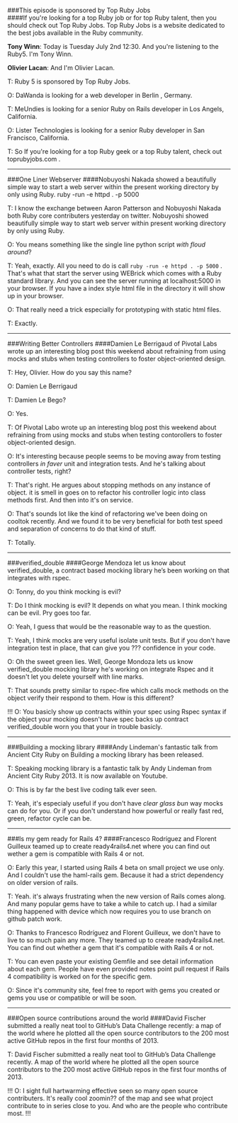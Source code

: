 ###This episode is sponsored by Top Ruby Jobs  
####If you're looking for a top Ruby job or for top Ruby talent, then you should check out Top Ruby Jobs. Top Ruby Jobs is a website dedicated to the best jobs available in the Ruby community.

**Tony Winn**: Today is Tuesday July 2nd 12:30. And you're listening to the Ruby5. I'm Tony Winn.

**Olivier Lacan**: And I'm Olivier Lacan.

T: Ruby 5 is sponsored by Top Ruby Jobs.

O:  DaWanda is looking for a web developer in Berlin , Germany.

T: MeUndies is looking for a senior Ruby on Rails developer in Los Angels, California.

O: Lister Technologies is looking for a senior Ruby developer in San Francisco, California.

T: So If you're looking for a top Ruby geek or a top Ruby talent, check out toprubyjobs.com .

---

###One Liner Webserver
####Nobuyoshi Nakada showed a beautifully simple way to start a web server within the present working directory by only using Ruby. ruby -run -e httpd . -p 5000	

T: I know the exchange between Aaron Patterson and Nobuyoshi Nakada both Ruby core contributers yesterday on twitter. Nobuyoshi showed beautifully simple way to start web server within present working directory by only using Ruby.

O: You means something like the single line python script *with floud around*?

T: Yeah, exactly. All you need to do is call `ruby -run -e httpd . -p 5000` .
That's what that start the server using WEBrick which comes with a Ruby standard library. And you can see the server running at localhost:5000 in your browser. If you have a index style html file in the directory it will show up in your browser.

O: That really need a trick especially for prototyping with static html files.

T: Exactly.

---
 	
###Writing Better Controllers
####Damien Le Berrigaud of Pivotal Labs wrote up an interesting blog post this weekend about refraining from using mocks and stubs when testing controllers to foster object-oriented design.

T: Hey, Olivier. How do you say this name?

O: Damien Le Berrigaud

T: Damien Le Bego?

O: Yes.

T: Of Pivotal Labo wrote up an interesting blog post this weekend about refraining from using mocks and stubs when testing contorollers to foster object-oriented design.

O: It's interesting because people seems to be moving away from testing controllers *in faver* unit and integration tests. And he's talking about controller tests, right?

T: That's right. He argues about stopping methods on any instance of object. it is  smell in goes on to refactor his controller logic into class methods first. And then into it's on service.

O: That's sounds lot like the kind of refactoring we've been doing on cooltok  recently. And we found it  to be very beneficial for both test speed and separation of concerns to do that kind of stuff.

T: Totally.

---

###verified_double
####George Mendoza let us know about verified_double, a contract based mocking library he’s been working on that integrates with rspec.

O: Tonny, do you think mocking is evil?

T: Do I think mocking is evil? It depends on what you mean. I think mocking can be evil. Pry goes too far.

O: Yeah, I guess that would be the reasonable way to as the question.

T: Yeah, I think mocks are very useful isolate unit tests. But if you don't have integration test in place, that can give you ???  confidence in your code.

O: Oh the sweet green lies. Well, George Mondoza lets us know verified_double mocking library he's working on integrate Rspec and it doesn't let you delete yourself with line marks.

T: That sounds pretty similar to rspec-fire which calls mock methods on the object verify their respond to  them. How is this different?

!!!
O: You basicly show up contracts within your spec using Rspec syntax if the object your mocking doesn't have spec backs up contract verified_double worn you that your in trouble basicly.

---

###Building a mocking library
####Andy Lindeman's fantastic talk from Ancient City Ruby on Building a mocking library has been released.

T: Speaking mocking library is a fantastic talk by Andy Lindeman from Ancient City Ruby 2013. It is now available on Youtube.

O: This is by far the best live coding talk ever seen.

T: Yeah, it's especialy useful if  you don't have *clear glass bun* way mocks can do for you. Or if you don't understand how powerful or really fast red, green, refactor cycle can be.

---

###Is my gem ready for Rails 4?
####Francesco Rodríguez and Florent Guilleux teamed up to create ready4rails4.net where you can find out wether a gem is compatible with Rails 4 or not.

O: Early this year, I started using Rails 4 beta on small project we use only. And I couldn't use the haml-rails gem. Because it had a strict dependency on older version of rails.

T: Yeah. it's always frustrating when the new version of Rails comes along. And many popular gems have to take a while to catch up. I had a similar thing happened with device  which now requires you to use branch on github patch work.

O: Thanks to Francesco Rodríguez and Florent Guilleux, we don't have to live to so much pain any more. They teamed up to create ready4rails4.net. You can find out whether a gem that it's compatible with Rails 4 or not.

T: You can even paste your existing Gemfile and see detail information about each gem. People have even provided notes point pull request if Rails 4 compatibility is worked on for the specific gem.

O: Since it's community site, feel free to report with gems you created or gems you use or compatible or will be soon.

---

###Open source contributions around the world
####David Fischer submitted a really neat tool to GitHub’s Data Challenge recently: a map of the world where he plotted all the open source contributors to the 200 most active GitHub repos in the first four months of 2013.

T: David Fischer submitted a really neat tool to GitHub’s Data Challenge recently. A map of the world where he plotted all the open source contributors to the 200 most active GitHub repos in the first four months of 2013.

!!!
O: I sight full hartwarming effective seen so many open source contributers. It's really cool zoomin?? of the map and see what project contribute to in series close to you. And who are the people who contribute most.
!!!